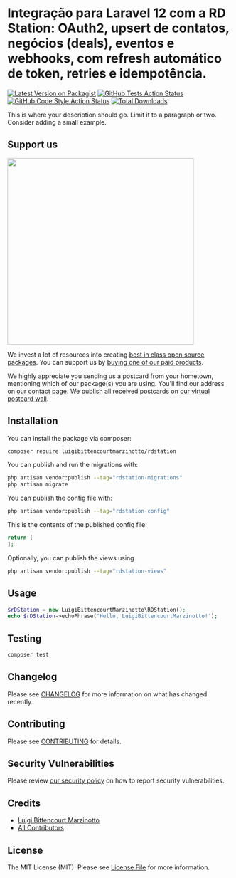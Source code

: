 # Integração para Laravel 12 com a RD Station: OAuth2, upsert de contatos, negócios (deals), eventos e webhooks, com refresh automático de token, retries e idempotência.

[![Latest Version on Packagist](https://img.shields.io/packagist/v/luigibittencourtmarzinotto/rdstation.svg?style=flat-square)](https://packagist.org/packages/luigibittencourtmarzinotto/rdstation)
[![GitHub Tests Action Status](https://img.shields.io/github/actions/workflow/status/luigibittencourtmarzinotto/rdstation/run-tests.yml?branch=main&label=tests&style=flat-square)](https://github.com/luigibittencourtmarzinotto/rdstation/actions?query=workflow%3Arun-tests+branch%3Amain)
[![GitHub Code Style Action Status](https://img.shields.io/github/actions/workflow/status/luigibittencourtmarzinotto/rdstation/fix-php-code-style-issues.yml?branch=main&label=code%20style&style=flat-square)](https://github.com/luigibittencourtmarzinotto/rdstation/actions?query=workflow%3A"Fix+PHP+code+style+issues"+branch%3Amain)
[![Total Downloads](https://img.shields.io/packagist/dt/luigibittencourtmarzinotto/rdstation.svg?style=flat-square)](https://packagist.org/packages/luigibittencourtmarzinotto/rdstation)

This is where your description should go. Limit it to a paragraph or two. Consider adding a small example.

## Support us

[<img src="https://github-ads.s3.eu-central-1.amazonaws.com/RDStation.jpg?t=1" width="419px" />](https://spatie.be/github-ad-click/RDStation)

We invest a lot of resources into creating [best in class open source packages](https://spatie.be/open-source). You can support us by [buying one of our paid products](https://spatie.be/open-source/support-us).

We highly appreciate you sending us a postcard from your hometown, mentioning which of our package(s) you are using. You'll find our address on [our contact page](https://spatie.be/about-us). We publish all received postcards on [our virtual postcard wall](https://spatie.be/open-source/postcards).

## Installation

You can install the package via composer:

```bash
composer require luigibittencourtmarzinotto/rdstation
```

You can publish and run the migrations with:

```bash
php artisan vendor:publish --tag="rdstation-migrations"
php artisan migrate
```

You can publish the config file with:

```bash
php artisan vendor:publish --tag="rdstation-config"
```

This is the contents of the published config file:

```php
return [
];
```

Optionally, you can publish the views using

```bash
php artisan vendor:publish --tag="rdstation-views"
```

## Usage

```php
$rDStation = new LuigiBittencourtMarzinotto\RDStation();
echo $rDStation->echoPhrase('Hello, LuigiBittencourtMarzinotto!');
```

## Testing

```bash
composer test
```

## Changelog

Please see [CHANGELOG](CHANGELOG.md) for more information on what has changed recently.

## Contributing

Please see [CONTRIBUTING](CONTRIBUTING.md) for details.

## Security Vulnerabilities

Please review [our security policy](../../security/policy) on how to report security vulnerabilities.

## Credits

- [Luigi Bittencourt Marzinotto](https://github.com/LuigiBittencourtMarzinotto)
- [All Contributors](../../contributors)

## License

The MIT License (MIT). Please see [License File](LICENSE.md) for more information.
